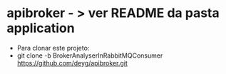 # apibroker - > ver README da pasta application
* Para clonar este projeto:
* git clone -b BrokerAnalyserInRabbitMQConsumer https://github.com/deyg/apibroker.git
